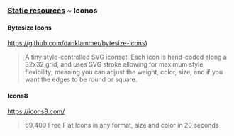 
### [Static resources](../) ~ Iconos

#### Bytesize Icons

  <https://github.com/danklammer/bytesize-icons)>

  > A tiny style-controlled SVG iconset. Each icon is hand-coded along a 32x32 grid, and uses SVG stroke allowing for
  maximum style flexibility; meaning you can adjust the weight, color, size, and
  if you want the edges to be round or square.

#### Icons8

  <https://icons8.com/>

  > 69,400 Free Flat Icons in any format, size and color in 20 seconds
